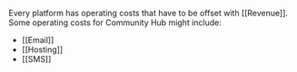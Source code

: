 Every platform has operating costs that have to be offset with [[Revenue]]. Some operating costs for Community Hub might include:
- [[Email]]
- [[Hosting]]
- [[SMS]]